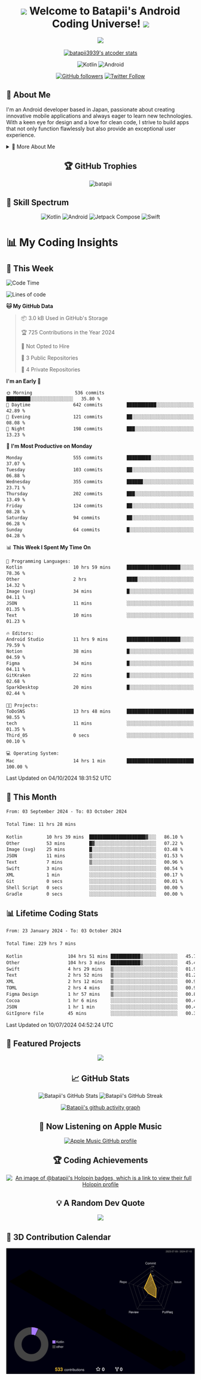 <h1 align="center">
  <img src="https://media.giphy.com/media/hvRJCLFzcasrR4ia7z/giphy.gif" width="28">
  Welcome to Batapii's Android Coding Universe!
  <img src="https://media.giphy.com/media/hvRJCLFzcasrR4ia7z/giphy.gif" width="28">
</h1>

<p align="center">
  <img src="https://readme-typing-svg.herokuapp.com/?lines=Android+Developer+in+Japan;Always%20learning%20new%20things&font=Fira%20Code&center=true&width=440&height=45&color=f75c7e&vCenter=true&size=22">
</p>

<div align="center">

[![batapii3939's atcoder stats](https://atcoder-readme-stats.vercel.app/stats/batapii3939?theme=dark&show_history=5&width=450)](https://github.com/iwbc-mzk/atcoder-readme-stats)

![Kotlin](https://img.shields.io/badge/Kotlin-★☆☆☆☆☆☆☆☆☆-brightgreen)
![Android](https://img.shields.io/badge/Android-★☆☆☆☆☆☆☆☆☆-brightgreen)

  
[![GitHub followers](https://img.shields.io/github/followers/batapii?style=social)](https://github.com/batapii)
[![Twitter Follow](https://img.shields.io/twitter/follow/batapii?style=social)](https://twitter.com/batapii3939)

</div>

## 🚀 About Me
I'm an Android developer based in Japan, passionate about creating innovative mobile applications and always eager to learn new technologies. With a keen eye for design and a love for clean code, I strive to build apps that not only function flawlessly but also provide an exceptional user experience.

<details>
<summary>🌟 More About Me</summary>

- 🔭 I'm currently working on revolutionizing mobile productivity apps
- 🌱 I'm currently learning Kotlin Multiplatform and Jetpack Compose
- 👯 I'm looking to collaborate on open-source Android projects

</details>

<h2 align="center">🏆 GitHub Trophies</h2>
<p align="center">
  <img src="https://github-profile-trophy.vercel.app/?username=batapii&theme=nord&column=7&no-frame=true&no-bg=true&rank=SECRET,SSS,SS,S,AAA,AA,A,B,C,?" alt="batapii" />
</p>

## 🌈 Skill Spectrum

<div align="center">

![Kotlin](https://img.shields.io/badge/Kotlin-0095D5?style=for-the-badge&logo=kotlin&logoColor=white)
![Android](https://img.shields.io/badge/Android-3DDC84?style=for-the-badge&logo=android&logoColor=white)
![Jetpack Compose](https://img.shields.io/badge/Jetpack%20Compose-4285F4?style=for-the-badge&logo=jetpackcompose&logoColor=white)
![Swift](https://img.shields.io/badge/Swift-FA7343?style=for-the-badge&logo=swift&logoColor=white)

</div>


# 📊 My Coding Insights

## 📅 This Week
<!--START_SECTION:waka-week-->
![Code Time](http://img.shields.io/badge/Code%20Time-230%20hrs%2046%20mins-blue)

![Lines of code](https://img.shields.io/badge/From%20Hello%20World%20I%27ve%20Written-96.8%20thousand%20lines%20of%20code-blue)

**🐱 My GitHub Data** 

> 📦 3.0 kB Used in GitHub's Storage 
 > 
> 🏆 725 Contributions in the Year 2024
 > 
> 🚫 Not Opted to Hire
 > 
> 📜 3 Public Repositories 
 > 
> 🔑 4 Private Repositories 
 > 
**I'm an Early 🐤** 

```text
🌞 Morning                536 commits         █████████░░░░░░░░░░░░░░░░   35.80 % 
🌆 Daytime                642 commits         ███████████░░░░░░░░░░░░░░   42.89 % 
🌃 Evening                121 commits         ██░░░░░░░░░░░░░░░░░░░░░░░   08.08 % 
🌙 Night                  198 commits         ███░░░░░░░░░░░░░░░░░░░░░░   13.23 % 
```
📅 **I'm Most Productive on Monday** 

```text
Monday                   555 commits         █████████░░░░░░░░░░░░░░░░   37.07 % 
Tuesday                  103 commits         ██░░░░░░░░░░░░░░░░░░░░░░░   06.88 % 
Wednesday                355 commits         ██████░░░░░░░░░░░░░░░░░░░   23.71 % 
Thursday                 202 commits         ███░░░░░░░░░░░░░░░░░░░░░░   13.49 % 
Friday                   124 commits         ██░░░░░░░░░░░░░░░░░░░░░░░   08.28 % 
Saturday                 94 commits          ██░░░░░░░░░░░░░░░░░░░░░░░   06.28 % 
Sunday                   64 commits          █░░░░░░░░░░░░░░░░░░░░░░░░   04.28 % 
```


📊 **This Week I Spent My Time On** 

```text
💬 Programming Languages: 
Kotlin                   10 hrs 59 mins      ████████████████████░░░░░   78.36 % 
Other                    2 hrs               ████░░░░░░░░░░░░░░░░░░░░░   14.32 % 
Image (svg)              34 mins             █░░░░░░░░░░░░░░░░░░░░░░░░   04.11 % 
JSON                     11 mins             ░░░░░░░░░░░░░░░░░░░░░░░░░   01.35 % 
Text                     10 mins             ░░░░░░░░░░░░░░░░░░░░░░░░░   01.23 % 

🔥 Editors: 
Android Studio           11 hrs 9 mins       ████████████████████░░░░░   79.59 % 
Notion                   38 mins             █░░░░░░░░░░░░░░░░░░░░░░░░   04.59 % 
Figma                    34 mins             █░░░░░░░░░░░░░░░░░░░░░░░░   04.11 % 
GitKraken                22 mins             █░░░░░░░░░░░░░░░░░░░░░░░░   02.68 % 
SparkDesktop             20 mins             █░░░░░░░░░░░░░░░░░░░░░░░░   02.44 % 

🐱‍💻 Projects: 
ToDoSNS                  13 hrs 48 mins      █████████████████████████   98.55 % 
tech                     11 mins             ░░░░░░░░░░░░░░░░░░░░░░░░░   01.35 % 
Third_05                 0 secs              ░░░░░░░░░░░░░░░░░░░░░░░░░   00.10 % 

💻 Operating System: 
Mac                      14 hrs 1 min        █████████████████████████   100.00 % 
```


 Last Updated on 04/10/2024 18:31:52 UTC
<!--END_SECTION:waka-week-->

## 📅 This Month
<!--START_SECTION:wakamonth-->

```txt
From: 03 September 2024 - To: 03 October 2024

Total Time: 11 hrs 28 mins

Kotlin         10 hrs 39 mins  █████████████████████▓░░░   86.10 %
Other          53 mins         █▓░░░░░░░░░░░░░░░░░░░░░░░   07.22 %
Image (svg)    25 mins         █░░░░░░░░░░░░░░░░░░░░░░░░   03.48 %
JSON           11 mins         ▒░░░░░░░░░░░░░░░░░░░░░░░░   01.53 %
Text           7 mins          ▒░░░░░░░░░░░░░░░░░░░░░░░░   00.96 %
Swift          3 mins          ░░░░░░░░░░░░░░░░░░░░░░░░░   00.54 %
XML            1 min           ░░░░░░░░░░░░░░░░░░░░░░░░░   00.17 %
Git            0 secs          ░░░░░░░░░░░░░░░░░░░░░░░░░   00.01 %
Shell Script   0 secs          ░░░░░░░░░░░░░░░░░░░░░░░░░   00.00 %
Gradle         0 secs          ░░░░░░░░░░░░░░░░░░░░░░░░░   00.00 %
```

<!--END_SECTION:wakamonth-->

## 📊 Lifetime Coding Stats

<!--START_SECTION:wakaalltime-->

```txt
From: 23 January 2024 - To: 03 October 2024

Total Time: 229 hrs 7 mins

Kotlin                 104 hrs 51 mins ███████████▒░░░░░░░░░░░░░   45.77 %
Other                  104 hrs 3 mins  ███████████▒░░░░░░░░░░░░░   45.41 %
Swift                  4 hrs 29 mins   ▒░░░░░░░░░░░░░░░░░░░░░░░░   01.96 %
Text                   2 hrs 52 mins   ▒░░░░░░░░░░░░░░░░░░░░░░░░   01.25 %
XML                    2 hrs 12 mins   ▒░░░░░░░░░░░░░░░░░░░░░░░░   00.96 %
TOML                   2 hrs 4 mins    ▒░░░░░░░░░░░░░░░░░░░░░░░░   00.90 %
Figma Design           1 hr 57 mins    ▒░░░░░░░░░░░░░░░░░░░░░░░░   00.86 %
Cocoa                  1 hr 6 mins     ░░░░░░░░░░░░░░░░░░░░░░░░░   00.48 %
JSON                   1 hr 1 min      ░░░░░░░░░░░░░░░░░░░░░░░░░   00.45 %
GitIgnore file         45 mins         ░░░░░░░░░░░░░░░░░░░░░░░░░   00.33 %
```

<!--END_SECTION:wakaalltime-->

Last Updated on 10/07/2024 04:52:24 UTC

## 🌟 Featured Projects

<div align="center">
  <a href="https://github.com/batapii/ToDoSNS">
    <img src="https://github-readme-stats.vercel.app/api/pin/?username=batapii&repo=ToDoSNS&theme=radical" />
  </a>

## 📈 GitHub Stats

<div align="center">
  <img src="https://github-readme-stats.vercel.app/api?username=batapii&show_icons=true&theme=radical" alt="Batapii's GitHub Stats" />
  <img src="https://github-readme-streak-stats.herokuapp.com/?user=batapii&theme=radical" alt="Batapii's GitHub Streak" />
  
[![Batapii's github activity graph](https://github-readme-activity-graph.vercel.app/graph?username=batapii&theme=react-dark)](https://github.com/ashutosh00710/github-readme-activity-graph)
</div>

## 🎵 Now Listening on Apple Music

<div align="center">
  
[![Apple Music GitHub profile](https://music-profile.rayriffy.com/theme/dark.svg?uid=001005.6598667d2ffd4a10a4f429edd0ba24c4.1156)](https://github.com/rayriffy/apple-music-github-profile)

</div>


## 🏆 Coding Achievements

<div align="center">

[![An image of @batapii's Holopin badges, which is a link to view their full Holopin profile](https://holopin.me/batapii)](https://holopin.io/@batapii)

</div>

## 💡 A Random Dev Quote

<div align="center">

![](https://quotes-github-readme.vercel.app/api?type=horizontal&theme=radical)

</div>

</div>

## 🚀 3D Contribution Calendar

<div align="center">
  
![](./profile-3d-contrib/profile-night-rainbow.svg)

</div>
